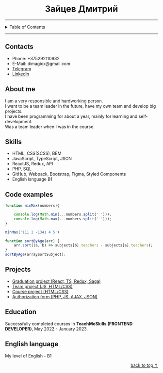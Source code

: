 <div align="center">
<h1>Зайцев Дмитрий</h1>
</div>
<hr/>

<details>
  <summary>Table of Contents</summary>
  <ol>
    <li><a href="#contacts">Contacts</a></li>
    <li><a href="#about-me">About me</a></li>
    <li><a href="#skills">Skills</a></li>
    <li><a href="#code-examples">Code examples</a></li>
    <li><a href="#projects">Projects</a></li>
    <li><a href="#education">Education</a></li>
    <li><a href="#english-language">English language</a></li>
  </ol>
</details>

<hr/>

## Contacts

  <ul>
    <li>Phone: +375292110932</li>
    <li>E-Mail: dimagicx@gmail.com</li>
    <li><a href="https://t.me/d1mag1c">Telegram</a></li>
    <li><a href="linkedin.com/in/d1mag1c">Linkedin</a></li>
  </ul>

## About me

I am a very responsible and hardworking person. </br>
I want to be a team leader in the future, have my own team and develop big projects. </br>
I have been programming for about a year, mainly for learning and self-development. </br>
Was a team leader when I was in the course.</br>

## Skills

<ul>
<li>HTML, CSS(SCSS), BEM</li>
<li>JavaScript, TypeScript, JSON</li>
<li>ReactJS, Redux, API</li>
<li>PHP, SQL</li>
<li>GitHub, Webpack, Bootstrap, Figma, Styled Components</li>
<li>English language B1</li>
</ul>

## Code examples

```javascript
function minMax(numbers){

    console.log(Math.min(...numbers.split(' ')));
    console.log(Math.max(...numbers.split(' ')));
}

minMax('111 2 -1341 4 5')
```
```javascript
function sortByAge(arr) {
    arr.sort((a, b) => subjects[b].teachers - subjects[a].teachers);
}
sortByAge(arraySortSubject);
```

## Projects

<ul>
 <li><a href="https://github.com/d1mag1c/TMS_graduation_project">Graduation project (React, TS, Redux, Saga)</a></li>
 <li><a href="https://github.com/Wildberries-Team/wildberries">Team project (JS, HTML/CSS)</a></li>
 <li><a href="https://github.com/d1mag1c/TMS_2_SCSS">Course project (HTML/CSS)</a></li>
 <li><a href="https://github.com/d1mag1c/My_php_form_test_task">Authorization form (PHP, JS, AJAX, JSON)</a></li>
</ul>

## Education

Successfully completed courses in **TeachMeSkills (FRONTEND DEVELOPER)**, May 2022 - January 2023.

## English language

My level of English - B1

<p align="right"><a href="#start-of-content">back to top &#8593;</a></p>